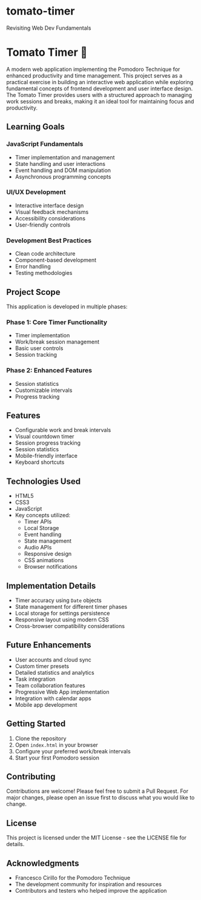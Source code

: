 # tomato-timer
Revisiting Web Dev Fundamentals

# Tomato Timer 🍅

A modern web application implementing the Pomodoro Technique for enhanced productivity and time management. This project serves as a practical exercise in building an interactive web application while exploring fundamental concepts of frontend development and user interface design. The Tomato Timer provides users with a structured approach to managing work sessions and breaks, making it an ideal tool for maintaining focus and productivity.

## Learning Goals

### JavaScript Fundamentals
* Timer implementation and management
* State handling and user interactions
* Event handling and DOM manipulation
* Asynchronous programming concepts

### UI/UX Development
* Interactive interface design
* Visual feedback mechanisms
* Accessibility considerations
* User-friendly controls

### Development Best Practices
* Clean code architecture
* Component-based development
* Error handling
* Testing methodologies

## Project Scope

This application is developed in multiple phases:

### Phase 1: Core Timer Functionality
* Timer implementation
* Work/break session management
* Basic user controls
* Session tracking

### Phase 2: Enhanced Features
* Session statistics
* Customizable intervals
* Progress tracking

## Features

* Configurable work and break intervals
* Visual countdown timer
* Session progress tracking
* Session statistics
* Mobile-friendly interface
* Keyboard shortcuts

## Technologies Used

* HTML5
* CSS3
* JavaScript
* Key concepts utilized:
  * Timer APIs
  * Local Storage
  * Event handling
  * State management
  * Audio APIs
  * Responsive design
  * CSS animations
  * Browser notifications

## Implementation Details

* Timer accuracy using `Date` objects
* State management for different timer phases
* Local storage for settings persistence
* Responsive layout using modern CSS
* Cross-browser compatibility considerations

## Future Enhancements

* User accounts and cloud sync
* Custom timer presets
* Detailed statistics and analytics
* Task integration
* Team collaboration features
* Progressive Web App implementation
* Integration with calendar apps
* Mobile app development

## Getting Started

1. Clone the repository
2. Open `index.html` in your browser
3. Configure your preferred work/break intervals
4. Start your first Pomodoro session

## Contributing

Contributions are welcome! Please feel free to submit a Pull Request. For major changes, please open an issue first to discuss what you would like to change.

## License

This project is licensed under the MIT License - see the LICENSE file for details.

## Acknowledgments

* Francesco Cirillo for the Pomodoro Technique
* The development community for inspiration and resources
* Contributors and testers who helped improve the application